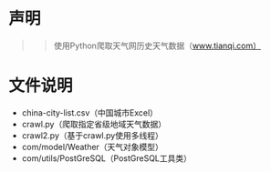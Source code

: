 # 声明
>>使用Python爬取天气网历史天气数据（www.tianqi.com）
# 文件说明
* china-city-list.csv（中国城市Excel）
* crawl.py（爬取指定省级地域天气数据）
* crawl2.py（基于crawl.py使用多线程）
* com/model/Weather（天气对象模型）
* com/utils/PostGreSQL（PostGreSQL工具类）
